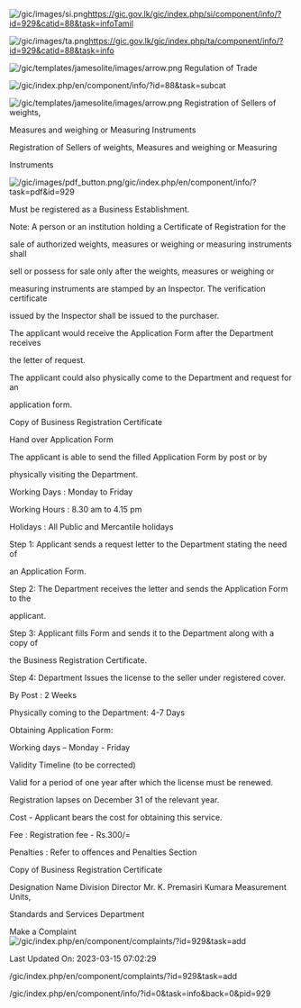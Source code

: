 <!-- Source: https://gic.gov.lk/gic/index.php/en/component/info/?id=929&catid=88&task=info -->

![/gic/images/si.png](/gic/images/si.png)https://gic.gov.lk/gic/index.php/si/component/info/?id=929&catid=88&task=infoTamil

![/gic/images/ta.png](/gic/images/ta.png)https://gic.gov.lk/gic/index.php/ta/component/info/?id=929&catid=88&task=info

![/gic/templates/jamesolite/images/arrow.png](/gic/templates/jamesolite/images/arrow.png) Regulation of Trade

![/gic/index.php/en/component/info/?id=88&task=subcat](/gic/index.php/en/component/info/?id=88&task=subcat)

![/gic/templates/jamesolite/images/arrow.png](/gic/templates/jamesolite/images/arrow.png) Registration of Sellers of weights,

Measures and weighing or Measuring Instruments

Registration of Sellers of weights, Measures and weighing or Measuring

Instruments

![/gic/images/pdf_button.png](/gic/images/pdf_button.png)/gic/index.php/en/component/info/?task=pdf&id=929

Must be registered as a Business Establishment.

Note: A person or an institution holding a Certificate of Registration for the

sale of authorized weights, measures or weighing or measuring instruments shall

sell or possess for sale only after the weights, measures or weighing or

measuring instruments are stamped by an Inspector. The verification certificate

issued by the Inspector shall be issued to the purchaser.

The applicant would receive the Application Form after the Department receives

the letter of request.

The applicant could also physically come to the Department and request for an

application form.

Copy of Business Registration Certificate

Hand over Application Form

The applicant is able to send the filled Application Form by post or by

physically visiting the Department.

Working Days : Monday to Friday

Working Hours : 8.30 am to 4.15 pm

Holidays : All Public and Mercantile holidays

Step 1: Applicant sends a request letter to the Department stating the need of

an Application Form.

Step 2: The Department receives the letter and sends the Application Form to the

applicant.

Step 3: Applicant fills Form and sends it to the Department along with a copy of

the Business Registration Certificate.

Step 4: Department Issues the license to the seller under registered cover.

By Post : 2 Weeks

Physically coming to the Department: 4-7 Days

Obtaining Application Form:

Working days – Monday - Friday

Validity Timeline (to be corrected)

Valid for a period of one year after which the license must be renewed.

Registration lapses on December 31 of the relevant year.

Cost - Applicant bears the cost for obtaining this service.

Fee : Registration fee - Rs.300/=

Penalties : Refer to offences and Penalties Section

Copy of Business Registration Certificate

Designation Name Division Director Mr. K. Premasiri Kumara Measurement Units,

Standards and Services Department

Make a Complaint ![/gic/index.php/en/component/complaints/?id=929&task=add](/gic/index.php/en/component/complaints/?id=929&task=add)

Last Updated On: 2023-03-15 07:02:29

/gic/index.php/en/component/complaints/?id=929&task=add

/gic/index.php/en/component/info/?id=0&task=info&back=0&pid=929